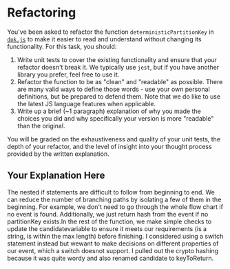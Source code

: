 # Refactoring

You've been asked to refactor the function `deterministicPartitionKey` in [`dpk.js`](dpk.js) to make it easier to read and understand without changing its functionality. For this task, you should:

1. Write unit tests to cover the existing functionality and ensure that your refactor doesn't break it. We typically use `jest`, but if you have another library you prefer, feel free to use it.
2. Refactor the function to be as "clean" and "readable" as possible. There are many valid ways to define those words - use your own personal definitions, but be prepared to defend them. Note that we do like to use the latest JS language features when applicable.
3. Write up a brief (~1 paragraph) explanation of why you made the choices you did and why specifically your version is more "readable" than the original.

You will be graded on the exhaustiveness and quality of your unit tests, the depth of your refactor, and the level of insight into your thought process provided by the written explanation.

## Your Explanation Here

The nested if statements are difficult to follow from beginning to end. We can reduce the number of branching paths by isolating a few of them in the beginning. For example, we don't need to go through the whole flow chart if no event is found. Additionally, we just return hash from the event if no partitionKey exists.In the rest of the function, we make simple checks to update the candidatevariable to ensure it meets our requirements (is a string, is within the max length) before finishing. I considered using a switch statement instead but wewant to make decisions on different properties of our event, which a switch doesnot support. I pulled out the crypto hashing because it was quite wordy and also renamed candidate to keyToReturn.